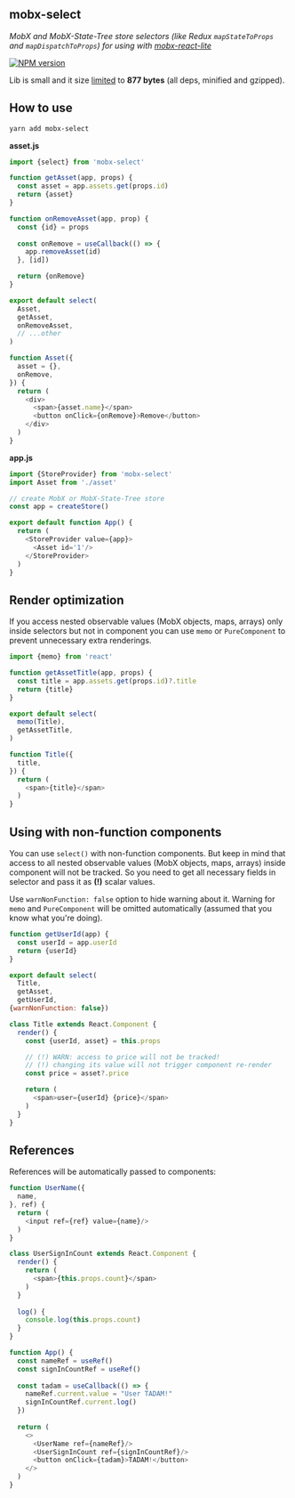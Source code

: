 ## mobx-select

_MobX and MobX-State-Tree store selectors
(like Redux `mapStateToProps` and `mapDispatchToProps`)
for using with [mobx-react-lite](https://github.com/mobxjs/mobx-react-lite)_

[![NPM version](https://img.shields.io/npm/v/mobx-select.svg)](https://www.npmjs.com/package/mobx-select)

Lib is small and it size [limited](https://github.com/ai/size-limit)
to **877 bytes** (all deps, minified and gzipped).

## How to use

```bash
yarn add mobx-select
```

**asset.js**
```js
import {select} from 'mobx-select'

function getAsset(app, props) {
  const asset = app.assets.get(props.id)
  return {asset}
}

function onRemoveAsset(app, prop) {
  const {id} = props
  
  const onRemove = useCallback(() => {
    app.removeAsset(id)
  }, [id])

  return {onRemove}
}

export default select(
  Asset,
  getAsset,
  onRemoveAsset,
  // ...other
)

function Asset({
  asset = {},
  onRemove,
}) {
  return (
    <div>
      <span>{asset.name}</span>
      <button onClick={onRemove}>Remove</button>
    </div>
  )
}
```

**app.js**
```js
import {StoreProvider} from 'mobx-select'
import Asset from './asset'

// create MobX or MobX-State-Tree store
const app = createStore()

export default function App() {
  return (
    <StoreProvider value={app}>
      <Asset id='1'/>
    </StoreProvider>
  )
}
```

## Render optimization

If you access nested observable values (MobX objects, maps, arrays) only inside
selectors but not in component you can use `memo` or `PureComponent`
to prevent unnecessary extra renderings.

```js
import {memo} from 'react'

function getAssetTitle(app, props) {
  const title = app.assets.get(props.id)?.title
  return {title}
}

export default select(
  memo(Title),
  getAssetTitle,
)

function Title({
  title,
}) {
  return (
    <span>{title}</span>
  )
}
```

## Using with non-function components

You can use `select()` with non-function components. But keep in mind that
access to all nested observable values (MobX objects, maps, arrays) inside
component will not be tracked. So you need to get all necessary fields in
selector and pass it as **(!)** scalar values.

Use `warnNonFunction: false` option to hide warning about it. Warning for `memo`
and `PureComponent` will be omitted automatically (assumed that you know what
you're doing). 

```js
function getUserId(app) {
  const userId = app.userId
  return {userId}
}

export default select(
  Title,
  getAsset,
  getUserId,
{warnNonFunction: false})

class Title extends React.Component {
  render() {
    const {userId, asset} = this.props

    // (!) WARN: access to price will not be tracked!
    // (!) changing its value will not trigger component re-render 
    const price = asset?.price

    return (
      <span>user={userId} {price}</span>
    )
  }
}
```

## References

References will be automatically passed to components:

```js
function UserName({
  name,
}, ref) {
  return (
    <input ref={ref} value={name}/>
  )
}

class UserSignInCount extends React.Component {
  render() {
    return (
      <span>{this.props.count}</span>
    )
  }
  
  log() {
    console.log(this.props.count)
  }
}

function App() {
  const nameRef = useRef()
  const signInCountRef = useRef()
  
  const tadam = useCallback(() => {
    nameRef.current.value = "User TADAM!"
    signInCountRef.current.log()
  })
  
  return (
    <>
      <UserName ref={nameRef}/>
      <UserSignInCount ref={signInCountRef}/>
      <button onClick={tadam}>TADAM!</button>
    </>
  )
}
```

